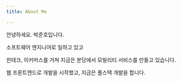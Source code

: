 ```yaml
---
title: About Me

---
```


안녕하세요. 박준호입니다.

소프트웨어 엔지니어로 일하고 있고

핀테크, 이커머스를 거쳐 지금은 분당에서 모빌리티 서비스를 만들고 있습니다.

웹 프론트엔드로 개발을 시작했고, 지금은 풀스택 개발을 합니다.
